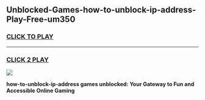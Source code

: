 
## Unblocked-Games-how-to-unblock-ip-address-Play-Free-um350
<h3>
<a href="https://premium76.site?title=how-to-unblock-ip-address&ref=20M">CLICK TO PLAY</a></h3>
<hr>

<h3>
<a href="https://premium76.site?title=how-to-unblock-ip-address&ref=20M">CLICK 2 PLAY</a>
  
</h3>

<a href="https://premium76.site?title=how-to-unblock-ip-address&ref=19M"><img src="https://clearcache.store/games.png"></a>


**how-to-unblock-ip-address games unblocked: Your Gateway to Fun and Accessible Online Gaming**
